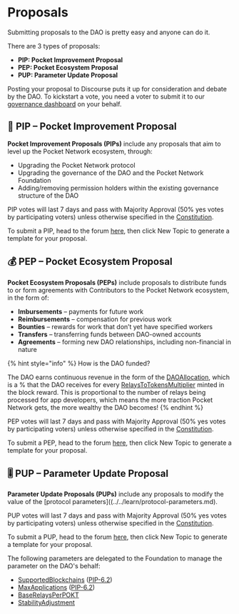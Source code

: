 # Proposals

Submitting proposals to the DAO is pretty easy and anyone can do it.

There are 3 types of proposals:

* **PIP: Pocket Improvement Proposal**
* **PEP: Pocket Ecosystem Proposal**
* **PUP: Parameter Update Proposal**

Posting your proposal to Discourse puts it up for consideration and debate by the DAO. To kickstart a vote, you need a voter to submit it to our [governance dashboard](https://gov.pokt.network) on your behalf.

## 🦾 PIP – Pocket Improvement Proposal

**Pocket Improvement Proposals (PIPs)** include any proposals that aim to level up the Pocket Network ecosystem, through:

* Upgrading the Pocket Network protocol
* Upgrading the governance of the DAO and the Pocket Network Foundation
* Adding/removing permission holders within the existing governance structure of the DAO

PIP votes will last 7 days and pass with Majority Approval (50% yes votes by participating voters) unless otherwise specified in the [Constitution](https://github.com/pokt-foundation/governance/blob/master/constitution/constitution.md).

To submit a PIP, head to the forum [here](https://forum.pokt.network/c/governance/pip/28), then click New Topic to generate a template for your proposal.

## 💰 PEP – Pocket Ecosystem Proposal

**Pocket Ecosystem Proposals (PEPs)** include proposals to distribute funds to or form agreements with Contributors to the Pocket Network ecosystem, in the form of:

* **Imbursements** – payments for future work
* **Reimbursements** – compensation for previous work
* **Bounties** – rewards for work that don’t yet have specified workers
* **Transfers** – transferring funds between DAO-owned accounts
* **Agreements** – forming new DAO relationships, including non-financial in nature

{% hint style="info" %}
How is the DAO funded?

The DAO earns continuous revenue in the form of the [DAOAllocation](../../learn/protocol-parameters.md#daoallocation), which is a % that the DAO receives for every [RelaysToTokensMultiplier](../../learn/protocol-parameters.md#relaystotokensmultiplier) minted in the block reward. This is proportional to the number of relays being processed for app developers, which means the more traction Pocket Network gets, the more wealthy the DAO becomes!
{% endhint %}

PEP votes will last 7 days and pass with Majority Approval (50% yes votes by participating voters) unless otherwise specified in the [Constitution](https://github.com/pokt-foundation/governance/blob/master/constitution/constitution.md).

To submit a PEP, head to the forum [here](https://forum.pokt.network/c/governance/pep/29), then click New Topic to generate a template for your proposal.

## 🎚 PUP – Parameter Update Proposal

**Parameter Update Proposals (PUPs)** include any proposals to modify the value of the \[protocol parameters]\((../../learn/protocol-parameters.md).

PUP votes will last 7 days and pass with Majority Approval (50% yes votes by participating voters) unless otherwise specified in the [Constitution](https://github.com/pokt-foundation/governance/blob/master/constitution/constitution.md).

To submit a PUP, head to the forum [here](https://forum.pokt.network/c/governance/pup/30), then click New Topic to generate a template for your proposal.

The following parameters are delegated to the Foundation to manage the parameter on the DAO's behalf:

* [SupportedBlockchains](../../learn/protocol-parameters.md#supportedblockchains) ([PIP-6.2](https://forum.pokt.network/t/pip-6-2-settlers-of-new-chains/1027))
* [MaxApplications](../../learn/protocol-parameters.md#maxapplications) ([PIP-6.2](https://forum.pokt.network/t/pip-6-2-settlers-of-new-chains/1027))
* [BaseRelaysPerPOKT](../../learn/protocol-parameters.md#baserelaysperpokt)
* [StabilityAdjustment](../../learn/protocol-parameters.md#stabilityadjustment)
